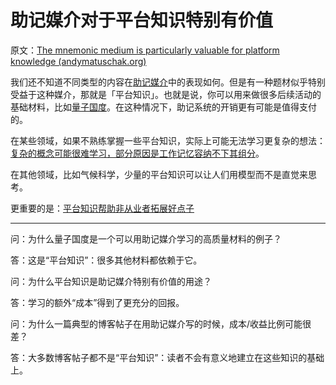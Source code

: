 # 助记媒介对于平台知识特别有价值

原文：[The mnemonic medium is particularly valuable for platform knowledge (andymatuschak.org)](https://notes.andymatuschak.org/z2bwNMKjXjzp9tGrK6Hm7PXpoEeNAG9M65JW6)

我们还不知道不同类型的内容在[助记媒介](https://notes.andymatuschak.org/z4rRX3qwSSJRsEkdXKwH2shamgHNeRthrMLiF)中的表现如何。但是有一种题材似乎特别受益于这种媒介，那就是「平台知识」。也就是说，你可以用来做很多后续活动的基础材料，比如[量子国度](https://notes.andymatuschak.org/z2fBHADWa93EZTuNzuww7V3Vi587ZyZ4FHTHm)。在这种情况下，助记系统的开销更有可能是值得支付的。

在某些领域，如果不熟练掌握一些平台知识，实际上可能无法学习更复杂的想法：[复杂的概念可能很难学习，部分原因是工作记忆容纳不下其组分](https://notes.andymatuschak.org/z6eTZz16YRGs2PyWyc3qe1B9oJ7swmnCU54hZ)。

在其他领域，比如气候科学，少量的平台知识可以让人们用模型而不是直觉来思考。

更重要的是：[平台知识帮助非从业者拓展好点子](https://notes.andymatuschak.org/zUp2QEWS4i1En8vm44WPR3g7ZQzQiNqUXpQN)

------

问：为什么量子国度是一个可以用助记媒介学习的高质量材料的例子？

答：这是“平台知识”：很多其他材料都依赖于它。

问：为什么平台知识是助记媒介特别有价值的用途？

答：学习的额外“成本”得到了更充分的回报。

问：为什么一篇典型的博客帖子在用助记媒介写的时候，成本/收益比例可能很差？

答：大多数博客帖子都不是“平台知识”：读者不会有意义地建立在这些知识的基础上。